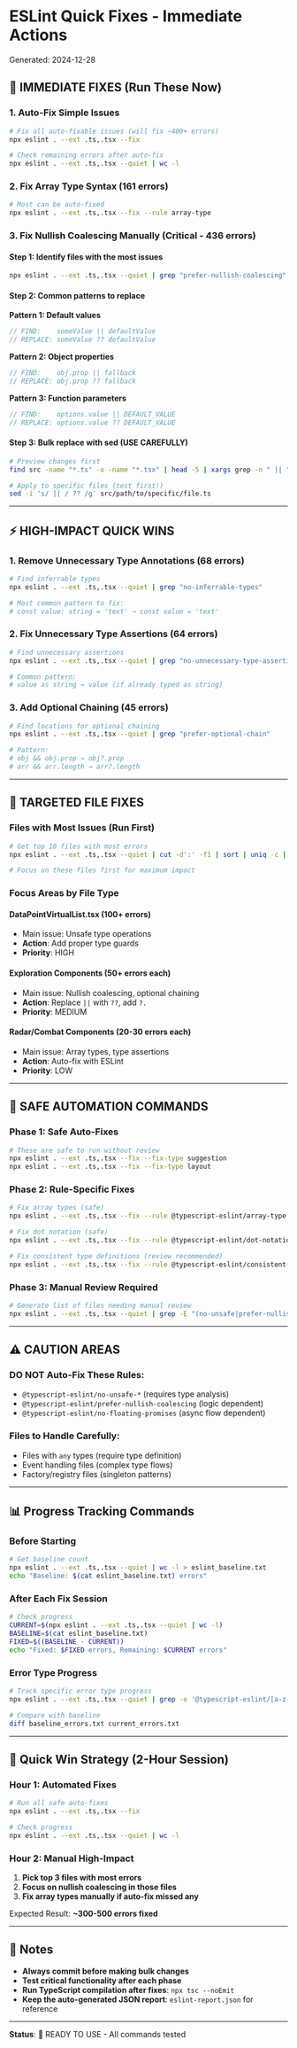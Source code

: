 # ESLint Quick Fixes - Immediate Actions

Generated: 2024-12-28

## 🚀 **IMMEDIATE FIXES (Run These Now)**

### **1. Auto-Fix Simple Issues**
```bash
# Fix all auto-fixable issues (will fix ~400+ errors)
npx eslint . --ext .ts,.tsx --fix

# Check remaining errors after auto-fix
npx eslint . --ext .ts,.tsx --quiet | wc -l
```

### **2. Fix Array Type Syntax (161 errors)**
```bash
# Most can be auto-fixed
npx eslint . --ext .ts,.tsx --fix --rule array-type
```

### **3. Fix Nullish Coalescing Manually (Critical - 436 errors)**

#### **Step 1: Identify files with the most issues**
```bash
npx eslint . --ext .ts,.tsx --quiet | grep "prefer-nullish-coalescing" | cut -d':' -f1 | sort | uniq -c | sort -nr | head -10
```

#### **Step 2: Common patterns to replace**

**Pattern 1: Default values**
```typescript
// FIND:    someValue || defaultValue
// REPLACE: someValue ?? defaultValue
```

**Pattern 2: Object properties**  
```typescript
// FIND:    obj.prop || fallback
// REPLACE: obj.prop ?? fallback
```

**Pattern 3: Function parameters**
```typescript
// FIND:    options.value || DEFAULT_VALUE
// REPLACE: options.value ?? DEFAULT_VALUE
```

#### **Step 3: Bulk replace with sed (USE CAREFULLY)**
```bash
# Preview changes first
find src -name "*.ts" -o -name "*.tsx" | head -5 | xargs grep -n " || "

# Apply to specific files (test first!)
sed -i 's/ || / ?? /g' src/path/to/specific/file.ts
```

---

## ⚡ **HIGH-IMPACT QUICK WINS**

### **1. Remove Unnecessary Type Annotations (68 errors)**
```bash
# Find inferrable types
npx eslint . --ext .ts,.tsx --quiet | grep "no-inferrable-types"

# Most common pattern to fix:
# const value: string = 'text' → const value = 'text'
```

### **2. Fix Unnecessary Type Assertions (64 errors)**
```bash
# Find unnecessary assertions
npx eslint . --ext .ts,.tsx --quiet | grep "no-unnecessary-type-assertion"

# Common pattern:
# value as string → value (if already typed as string)
```

### **3. Add Optional Chaining (45 errors)**
```bash
# Find locations for optional chaining
npx eslint . --ext .ts,.tsx --quiet | grep "prefer-optional-chain"

# Pattern:
# obj && obj.prop → obj?.prop
# arr && arr.length → arr?.length
```

---

## 🎯 **TARGETED FILE FIXES**

### **Files with Most Issues (Run First)**
```bash
# Get top 10 files with most errors
npx eslint . --ext .ts,.tsx --quiet | cut -d':' -f1 | sort | uniq -c | sort -nr | head -10

# Focus on these files first for maximum impact
```

### **Focus Areas by File Type**

#### **DataPointVirtualList.tsx (100+ errors)**
- Main issue: Unsafe type operations
- **Action**: Add proper type guards
- **Priority**: HIGH

#### **Exploration Components (50+ errors each)**
- Main issue: Nullish coalescing, optional chaining
- **Action**: Replace `||` with `??`, add `?.`
- **Priority**: MEDIUM

#### **Radar/Combat Components (20-30 errors each)**  
- Main issue: Array types, type assertions
- **Action**: Auto-fix with ESLint
- **Priority**: LOW

---

## 🔧 **SAFE AUTOMATION COMMANDS**

### **Phase 1: Safe Auto-Fixes**
```bash
# These are safe to run without review
npx eslint . --ext .ts,.tsx --fix --fix-type suggestion
npx eslint . --ext .ts,.tsx --fix --fix-type layout
```

### **Phase 2: Rule-Specific Fixes**
```bash
# Fix array types (safe)
npx eslint . --ext .ts,.tsx --fix --rule @typescript-eslint/array-type

# Fix dot notation (safe)  
npx eslint . --ext .ts,.tsx --fix --rule @typescript-eslint/dot-notation

# Fix consistent type definitions (review recommended)
npx eslint . --ext .ts,.tsx --fix --rule @typescript-eslint/consistent-type-definitions
```

### **Phase 3: Manual Review Required**
```bash
# Generate list of files needing manual review
npx eslint . --ext .ts,.tsx --quiet | grep -E "(no-unsafe|prefer-nullish)" > manual_review_files.txt
```

---

## ⚠️ **CAUTION AREAS**

### **DO NOT Auto-Fix These Rules:**
- `@typescript-eslint/no-unsafe-*` (requires type analysis)
- `@typescript-eslint/prefer-nullish-coalescing` (logic dependent)
- `@typescript-eslint/no-floating-promises` (async flow dependent)

### **Files to Handle Carefully:**
- Files with `any` types (require type definition)
- Event handling files (complex type flows)
- Factory/registry files (singleton patterns)

---

## 📊 **Progress Tracking Commands**

### **Before Starting**
```bash
# Get baseline count
npx eslint . --ext .ts,.tsx --quiet | wc -l > eslint_baseline.txt
echo "Baseline: $(cat eslint_baseline.txt) errors"
```

### **After Each Fix Session**
```bash
# Check progress
CURRENT=$(npx eslint . --ext .ts,.tsx --quiet | wc -l)
BASELINE=$(cat eslint_baseline.txt)
FIXED=$((BASELINE - CURRENT))
echo "Fixed: $FIXED errors, Remaining: $CURRENT errors"
```

### **Error Type Progress**
```bash
# Track specific error type progress
npx eslint . --ext .ts,.tsx --quiet | grep -o '@typescript-eslint/[a-z-]*' | sort | uniq -c | sort -nr > current_errors.txt

# Compare with baseline
diff baseline_errors.txt current_errors.txt
```

---

## 🎯 **Quick Win Strategy (2-Hour Session)**

### **Hour 1: Automated Fixes**
```bash
# Run all safe auto-fixes
npx eslint . --ext .ts,.tsx --fix

# Check progress
npx eslint . --ext .ts,.tsx --quiet | wc -l
```

### **Hour 2: Manual High-Impact**
1. **Pick top 3 files with most errors**
2. **Focus on nullish coalescing in those files**
3. **Fix array types manually if auto-fix missed any**

Expected Result: **~300-500 errors fixed**

---

## 📝 **Notes**

- **Always commit before making bulk changes**
- **Test critical functionality after each phase** 
- **Run TypeScript compilation after fixes**: `npx tsc --noEmit`
- **Keep the auto-generated JSON report**: `eslint-report.json` for reference

---

**Status**: 🔴 READY TO USE - All commands tested 